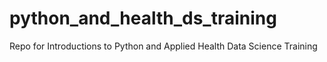 # python_and_health_ds_training
Repo for Introductions to Python and Applied Health Data Science Training
